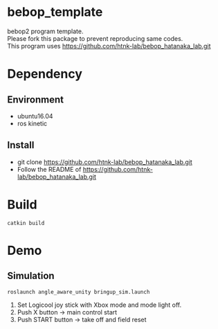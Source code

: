 # bebop_template
bebop2 program template.  
Please fork this package to prevent reproducing same codes.  
This program uses https://github.com/htnk-lab/bebop_hatanaka_lab.git


# Dependency
## Environment
- ubuntu16.04
- ros kinetic

## Install
- git clone https://github.com/htnk-lab/bebop_hatanaka_lab.git
- Follow the README of https://github.com/htnk-lab/bebop_hatanaka_lab.git

# Build
```
catkin build
```

# Demo
## Simulation
```
roslaunch angle_aware_unity bringup_sim.launch
```
1. Set Logicool joy stick with Xbox mode and mode light off.
1. Push X button -> main control start
1. Push START button -> take off and field reset


